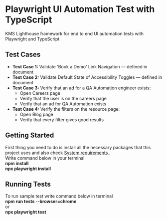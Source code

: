 # Playwright UI Automation Test with TypeScript

KMS Lighthouse framework for end to end UI automation tests with Playwright and TypeScript

## Test Cases

- **Test Case 1:** Validate 'Book a Demo' Link Navigation — defined in document
- **Test Case 2:** Validate Default State of Accessibility Toggles — defined in document
- **Test Case 3:** Verify that an ad for a QA Automation engineer exists:
  - Open Careers page  
  - Verify that the user is on the careers page  
  - Verify that an ad for QA Automation exists  
- **Test Case 4:** Verify the filters on the resource page:
  - Open Blog page  
  - Verify that every filter gives good results



## Getting Started

First thing you need to do is install all the necessary packages that this project uses and also check <a href='https://playwright.dev/docs/intro#system-requirements'> System requirements </a>.<br> Write command below in your terminal
<br>
<b>npm install</b>
<br>
<b>npx playwright install</b>

## Running Tests

To run sample test write command below in terminal</br>
<b>npm run tests --browser=chrome</b>
<br>
or
<br>
<b>npx playwright test</b>